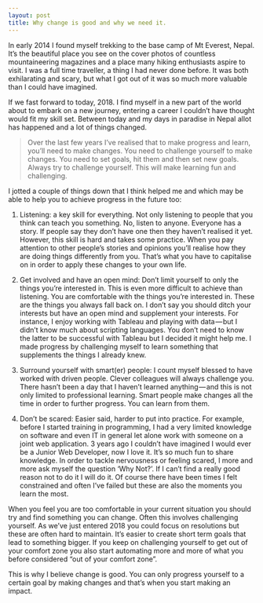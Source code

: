 ```yaml
---
layout: post
title: Why change is good and why we need it.
---
```

In early 2014 I found myself trekking to the base camp of Mt Everest, Nepal. It’s the beautiful place you see on the cover photos of countless mountaineering magazines and a place many hiking enthusiasts aspire to visit. I was a full time traveller, a thing I had never done before. It was both exhilarating and scary, but what I got out of it was so much more valuable than I could have imagined.

If we fast forward to today, 2018. I find myself in a new part of the world about to embark on a new journey, entering a career I couldn’t have thought would fit my skill set. Between today and my days in paradise in Nepal allot has happened and a lot of things changed.

>Over the last few years I’ve realised that to make progress and learn, you’ll need to make changes. You need to challenge yourself to make changes. You need to set goals, hit them and then set new goals. Always try to challenge yourself. This will make learning fun and challenging.

I jotted a couple of things down that I think helped me and which may be able to help you to achieve progress in the future too:

1. Listening: a key skill for everything. Not only listening to people that you think can teach you something. No, listen to anyone. Everyone has a story. If people say they don’t have one then they haven’t realised it yet. However, this skill is hard and takes some practice. When you pay attention to other people’s stories and opinions you’ll realise how they are doing things differently from you. That’s what you have to capitalise on in order to apply these changes to your own life.

2. Get involved and have an open mind: Don’t limit yourself to only the things you’re interested in. This is even more difficult to achieve than listening. You are comfortable with the things you’re interested in. These are the things you always fall back on. I don’t say you should ditch your interests but have an open mind and supplement your interests. For instance, I enjoy working with Tableau and playing with data — but I didn’t know much about scripting languages. You don’t need to know the latter to be successful with Tableau but I decided it might help me. I made progress by challenging myself to learn something that supplements the things I already knew.

3. Surround yourself with smart(er) people: I count myself blessed to have worked with driven people. Clever colleagues will always challenge you. There hasn’t been a day that I haven’t learned anything — and this is not only limited to professional learning. Smart people make changes all the time in order to further progress. You can learn from them.

4. Don’t be scared: Easier said, harder to put into practice. For example, before I started training in programming, I had a very limited knowledge on software and even IT in general let alone work with someone on a joint web application. 3 years ago I couldn’t have imagined I would ever be a Junior Web Developer, now I love it. It’s so much fun to share knowledge. In order to tackle nervousness or feeling scared, I more and more ask myself the question ‘Why Not?’. If I can’t find a really good reason not to do it I will do it. Of course there have been times I felt constrained and often I’ve failed but these are also the moments you learn the most.

When you feel you are too comfortable in your current situation you should try and find something you can change. Often this involves challenging yourself. As we’ve just entered 2018 you could focus on resolutions but these are often hard to maintain. It’s easier to create short term goals that lead to something bigger. If you keep on challenging yourself to get out of your comfort zone you also start automating more and more of what you before considered “out of your comfort zone”.

This is why I believe change is good. You can only progress yourself to a certain goal by making changes and that’s when you start making an impact.
